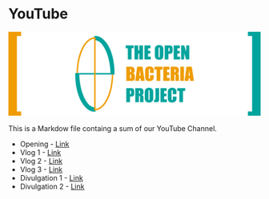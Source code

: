 # YouTube

![](https://raw.githubusercontent.com/TheOpenBacteriaProject/Branding/master/Documentation-Media/Document-Header.png)

This is a Markdow file containg a sum of our YouTube Channel.

* Opening - [Link](https://www.youtube.com/watch?v=gtWtdwrohf8)
* Vlog 1 - [Link](https://www.youtube.com/watch?v=5s0Kkye5aNs)
* Vlog 2 - [Link](https://www.youtube.com/watch?v=vjcAIWac0tc)
* Vlog 3 - [Link](https://www.youtube.com/watch?v=cDXpKiRzrWE)
* Divulgation 1 - [Link](https://www.youtube.com/watch?v=2I2NMz23cow)
* Divulgation 2 - [Link](https://www.youtube.com/watch?v=d5sfG7ydCQ4)
